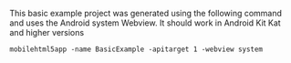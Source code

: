 This basic example project was generated using the following command and uses
the Android system Webview. It should work in Android Kit Kat and higher versions
```
mobilehtml5app -name BasicExample -apitarget 1 -webview system
```

